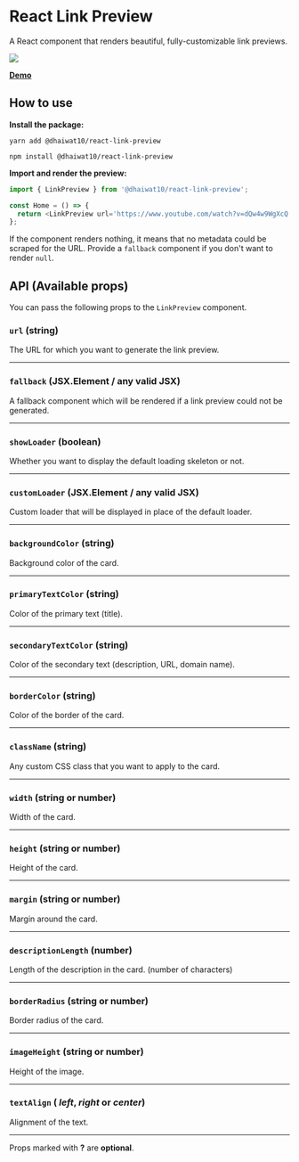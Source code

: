 # React Link Preview

A React component that renders beautiful, fully-customizable link previews.

<img src='https://img.shields.io/npm/dt/@dhaiwat10/react-link-preview' />

<a href="https://codesandbox.io/s/rlp-demo-90e1x?file=/src/App.js" target="_blank">**Demo**</a>

## How to use

**Install the package:**

`yarn add @dhaiwat10/react-link-preview`

`npm install @dhaiwat10/react-link-preview`

**Import and render the preview:**

```js
import { LinkPreview } from '@dhaiwat10/react-link-preview';

const Home = () => {
  return <LinkPreview url='https://www.youtube.com/watch?v=dQw4w9WgXcQ' width='400px' />;
};
```

If the component renders nothing, it means that no metadata could be scraped for the URL. Provide a `fallback` component if you don't want to render `null`.

## API (Available props)

You can pass the following props to the `LinkPreview` component.

### `url` (string)

The URL for which you want to generate the link preview.

<hr />

### `fallback` (JSX.Element / any valid JSX)

A fallback component which will be rendered if a link preview could not be generated.

<hr />

### `showLoader` (boolean)

Whether you want to display the default loading skeleton or not.

<hr />

### `customLoader` (JSX.Element / any valid JSX)

Custom loader that will be displayed in place of the default loader.

<hr />

### `backgroundColor` (string)

Background color of the card.

<hr />

### `primaryTextColor` (string)

Color of the primary text (title).

<hr />

### `secondaryTextColor` (string)

Color of the secondary text (description, URL, domain name).

<hr />

### `borderColor` (string)

Color of the border of the card.

<hr />

### `className` (string)

Any custom CSS class that you want to apply to the card.

<hr />

### `width` (string or number)

Width of the card.

<hr />

### `height` (string or number)

Height of the card.

<hr />

### `margin` (string or number)

Margin around the card.

<hr />

### `descriptionLength` (number)

Length of the description in the card. (number of characters)

<hr />

### `borderRadius` (string or number)

Border radius of the card.
<hr />

### `imageHeight` (string or number)

Height of the image.

<hr />

### `textAlign` ( _left_, _right_ or _center_)

Alignment of the text.

<hr />

Props marked with **?** are **optional**.

